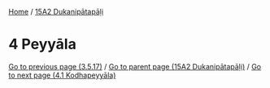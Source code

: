
[Home](/) / [15A2 Dukanipātapāḷi](../15A2.md)

# 4 Peyyāla


[Go to previous page (3.5.17)](3/3.5/3.5.17.md) / [Go to parent page (15A2 Dukanipātapāḷi)](0.md) / [Go to next page (4.1 Kodhapeyyāla)](4/4.1.md)


